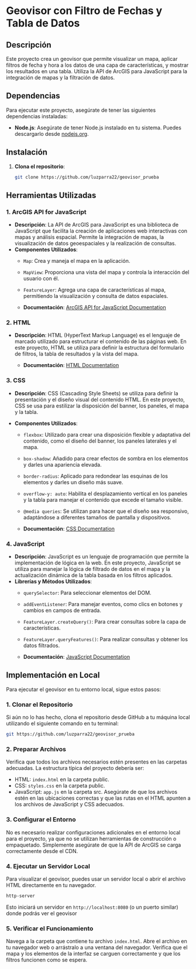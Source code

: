# Geovisor con Filtro de Fechas y Tabla de Datos

## Descripción

Este proyecto crea un geovisor que permite visualizar un mapa, aplicar filtros de fecha y hora a los datos de una capa de características, y mostrar los resultados en una tabla. Utiliza la API de ArcGIS para JavaScript para la integración de mapas y la filtración de datos.

## Dependencias

Para ejecutar este proyecto, asegúrate de tener las siguientes dependencias instaladas:

- **Node.js**: Asegúrate de tener Node.js instalado en tu sistema. Puedes descargarlo desde [nodejs.org](https://nodejs.org/).

## Instalación

1. **Clona el repositorio**:
   ```bash
   git clone https://github.com/luzparra22/geovisor_prueba
   ```
## Herramientas Utilizadas

### 1. **ArcGIS API for JavaScript**

- **Descripción**: La API de ArcGIS para JavaScript es una biblioteca de JavaScript que facilita la creación de aplicaciones web interactivas con mapas y análisis espacial. Permite la integración de mapas, la visualización de datos geoespaciales y la realización de consultas.
- **Componentes Utilizados**:
  - `Map`: Crea y maneja el mapa en la aplicación.
  - `MapView`: Proporciona una vista del mapa y controla la interacción del usuario con él.
  - `FeatureLayer`: Agrega una capa de características al mapa, permitiendo la visualización y consulta de datos espaciales.

  - **Documentación**: [ArcGIS API for JavaScript Documentation](https://developers.arcgis.com/javascript/latest/)

### 2. **HTML**

- **Descripción**: HTML (HyperText Markup Language) es el lenguaje de marcado utilizado para estructurar el contenido de las páginas web. En este proyecto, HTML se utiliza para definir la estructura del formulario de filtros, la tabla de resultados y la vista del mapa.

  - **Documentación**: [HTML Documentation](https://developer.mozilla.org/en-US/docs/Web/HTML)

### 3. **CSS**

- **Descripción**: CSS (Cascading Style Sheets) se utiliza para definir la presentación y el diseño visual del contenido HTML. En este proyecto, CSS se usa para estilizar la disposición del banner, los paneles, el mapa y la tabla.

- **Componentes Utilizados**:
  - `flexbox`: Utilizado para crear una disposición flexible y adaptativa del contenido, como el diseño del banner, los paneles laterales y el mapa.
  - `box-shadow`: Añadido para crear efectos de sombra en los elementos y darles una apariencia elevada.
  - `border-radius`: Aplicado para redondear las esquinas de los elementos y darles un diseño más suave.
  - `overflow-y: auto`: Habilita el desplazamiento vertical en los paneles y la tabla para manejar el contenido que excede el tamaño visible.
  - `@media queries`: Se utilizan para hacer que el diseño sea responsivo, adaptándose a diferentes tamaños de pantalla y dispositivos.

  - **Documentación**: [CSS Documentation](https://developer.mozilla.org/en-US/docs/Web/CSS)

### 4. **JavaScript**

- **Descripción**: JavaScript es un lenguaje de programación que permite la implementación de lógica en la web. En este proyecto, JavaScript se utiliza para manejar la lógica de filtrado de datos en el mapa y la actualización dinámica de la tabla basada en los filtros aplicados.
- **Librerías y Métodos Utilizados**:
  - `querySelector`: Para seleccionar elementos del DOM.
  - `addEventListener`: Para manejar eventos, como clics en botones y cambios en campos de entrada.
  - `FeatureLayer.createQuery()`: Para crear consultas sobre la capa de características.
  - `FeatureLayer.queryFeatures()`: Para realizar consultas y obtener los datos filtrados.

  - **Documentación**: [JavaScript Documentation](https://developer.mozilla.org/en-US/docs/Web/JavaScript)

## Implementación en Local

Para ejecutar el geovisor en tu entorno local, sigue estos pasos:

### 1. **Clonar el Repositorio**

Si aún no lo has hecho, clona el repositorio desde GitHub a tu máquina local utilizando el siguiente comando en tu terminal:

```bash
git https://github.com/luzparra22/geovisor_prueba
```

### 2. Preparar Archivos
Verifica que todos los archivos necesarios estén presentes en las carpetas adecuadas. La estructura típica del proyecto debería ser:

 - HTML: `index.html` en la carpeta public.
 - CSS: `styles.css` en la carpeta public.
 - JavaScript: `app.js` en la carpeta src.
Asegúrate de que los archivos estén en las ubicaciones correctas y que las rutas en el HTML apunten a los archivos de JavaScript y CSS adecuados.

### 3. Configurar el Entorno
No es necesario realizar configuraciones adicionales en el entorno local para el proyecto, ya que no se utilizan herramientas de construcción o empaquetado. Simplemente asegúrate de que la API de ArcGIS se carga correctamente desde el CDN.


### 4. Ejecutar un Servidor Local
Para visualizar el geovisor, puedes usar un servidor local o abrir el archivo HTML directamente en tu navegador.

```bash
http-server
```
Esto iniciará un servidor en `http://localhost:8080`  (o un puerto similar) donde podrás ver el geovisor

### 5.  Verificar el Funcionamiento

Navega a la carpeta que contiene tu archivo `index.html`. Abre el archivo en tu navegador web o arrástralo a una ventana del navegador. Verifica que el mapa y los elementos de la interfaz se carguen correctamente y que los filtros funcionen como se espera.





